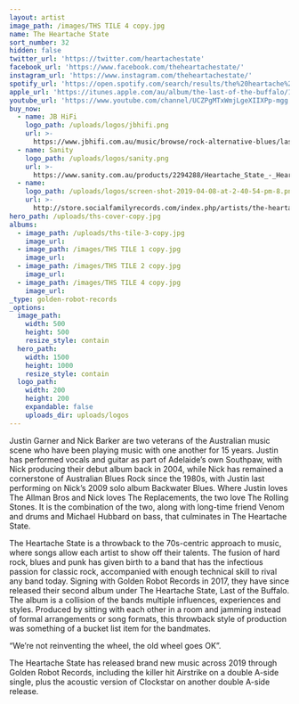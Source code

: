 ```yaml
---
layout: artist
image_path: /images/THS TILE 4 copy.jpg
name: The Heartache State
sort_number: 32
hidden: false
twitter_url: 'https://twitter.com/heartachestate'
facebook_url: 'https://www.facebook.com/theheartachestate/'
instagram_url: 'https://www.instagram.com/theheartachestate/'
spotify_url: 'https://open.spotify.com/search/results/the%20heartache%20state'
apple_url: 'https://itunes.apple.com/au/album/the-last-of-the-buffalo/1316941691'
youtube_url: 'https://www.youtube.com/channel/UCZPgMTxWmjLgeXIIXPp-mgg'
buy_now:
  - name: JB HiFi
    logo_path: /uploads/logos/jbhifi.png
    url: >-
      https://www.jbhifi.com.au/music/browse/rock-alternative-blues/last-of-the-buffalo/471872/
  - name: Sanity
    logo_path: /uploads/logos/sanity.png
    url: >-
      https://www.sanity.com.au/products/2294288/Heartache_State_-_Heartache_State
  - name:
    logo_path: /uploads/logos/screen-shot-2019-04-08-at-2-40-54-pm-8.png
    url: >-
      http://store.socialfamilyrecords.com/index.php/artists/the-heartache-state.html
hero_path: /uploads/ths-cover-copy.jpg
albums:
  - image_path: /uploads/ths-tile-3-copy.jpg
    image_url:
  - image_path: /images/THS TILE 1 copy.jpg
    image_url:
  - image_path: /images/THS TILE 2 copy.jpg
    image_url:
  - image_path: /images/THS TILE 4 copy.jpg
    image_url:
_type: golden-robot-records
_options:
  image_path:
    width: 500
    height: 500
    resize_style: contain
  hero_path:
    width: 1500
    height: 1000
    resize_style: contain
  logo_path:
    width: 200
    height: 200
    expandable: false
    uploads_dir: uploads/logos
---
```


Justin Garner and Nick Barker are two veterans of the Australian music scene who have been playing music with one another for 15 years. Justin has performed vocals and guitar as part of Adelaide’s own Southpaw, with Nick producing their debut album back in 2004, while Nick has remained a cornerstone of Australian Blues Rock since the 1980s, with Justin last performing on Nick’s 2009 solo album Backwater Blues. Where Justin loves The Allman Bros and Nick loves The Replacements, the two love The Rolling Stones. It is the combination of the two, along with long-time friend Venom and drums and Michael Hubbard on bass, that culminates in The Heartache State.

The Heartache State is a throwback to the 70s-centric approach to music, where songs allow each artist to show off their talents. The fusion of hard rock, blues and punk has given birth to a band that has the infectious passion for classic rock, accompanied with enough technical skill to rival any band today. Signing with Golden Robot Records in 2017, they have since released their second album under The Heartache State, Last of the Buffalo. The album is a collision of the bands multiple influences, experiences and styles. Produced by sitting with each other in a room and jamming instead of formal arrangements or song formats, this throwback style of production was something of a bucket list item for the bandmates.

“We’re not reinventing the wheel, the old wheel goes OK”.

The Heartache State has released brand new music across 2019 through Golden Robot Records, including the killer hit Airstrike on a double A-side single, plus the acoustic version of Clockstar on another double A-side release.